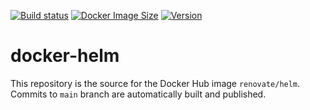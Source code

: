 [![Build status](https://github.com/renovatebot/docker-helm/workflows/build/badge.svg)](https://github.com/renovatebot/docker-helm/actions?query=workflow%3Abuild)
[![Docker Image Size](https://img.shields.io/docker/image-size/renovate/helm/latest)](https://hub.docker.com/r/renovate/helm)
[![Version](https://img.shields.io/docker/v/renovate/helm/latest)](https://hub.docker.com/r/renovate/helm)

# docker-helm

This repository is the source for the Docker Hub image `renovate/helm`. Commits to `main` branch are automatically built and published.
